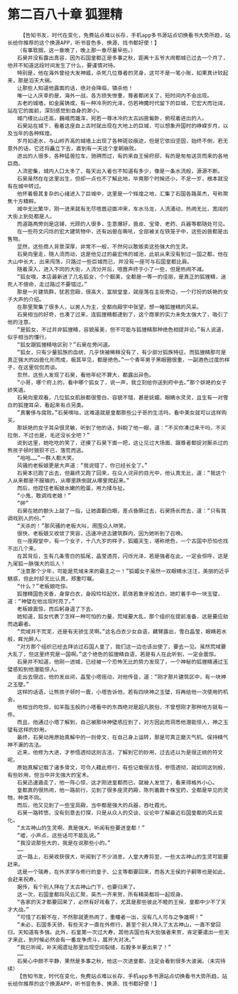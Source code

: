 # 第二百八十章 狐狸精
        【告知书友，时代在变化，免费站点难以长存，手机app多书源站点切换看书大势所趋，站长给你推荐的这个换源APP，听书音色多、换源、找书都好使！】
       （有事耽搁，这一章晚了，晚上那一章尽量早些。）
       石昊并没有露出真容，因为石国皇都正是多事之秋，距离十五爷大闹都城已过去一个月了，他并不知道这段时间发生了什么，要谨慎对待。
       特别是，他在海外曾经大发神威，杀死几位尊者的灵身，这可不是一笔小账，如果真计较起来，那是滔天大祸。
       让那些人知道他露面的话，绝对会降临，镇杀他！
       唯一让人庆幸的是，海外一战，各方损失惨重，尊者都闭关了，短时间内不会出现。
       古老的城墙，如金属铸成，有一种冷冽的光泽，仿若神魔时代留下的巨城，它宏大而壮阔，站在它的面前，深刻感觉到自身的渺小。
       城门楼比山还高，巍峨而雄浑，宛若一尊冰冷的太古凶兽匐卧，俯视着进出的人。
       石昊站在城下，看着这座自上古时就出现在大地上的巨城，可以想象开国时的峥嵘岁月，以及当年的各种辉煌。
       岁月如逝水，与山岭齐高的城墙上出现了各种斑驳痕迹，但是它依旧坚固，始终不倒，若无意外的话，它还将矗立下去，直到有一天这个皇朝崩败。
       进出的人很多，各种猛兽拉车，驰骋而过，有的来自王侯府邸，有的是匆匆送货而来的各地巨商。
       人流密集，城内人口太多了，每天出入者也不知道有多少，像是一条水流般，源源不断。
       石昊虽然在在这里出生，但却一点也不了解此地，毕竟那个时候还小，不足一岁，根本就没有在城中转过。
       他怀着极其复杂的心绪进入了巨城中，这里是一个辉煌之地，汇集了石国各路英杰，号称聚焦十方精粹。
       城中无比繁华，刚一进来就有无尽喧嚣迎面冲来，车水马龙，人流涌动，热闹无比，宽阔的大街上到处都是人。
       而道路两旁则是店铺，光顾的人很多，生意爆好，兽皮、宝骨、老药、兵器等都随处可见。
       在一些符文闪烁的宏大建筑物中，还有凶兽在嘶吼，全部被关在铁笼子中，这些凶兽都是出售物。
       显然，这些商人背景深厚，非常不一般，不然何以敢贩卖这些强大的生灵。
       石昊向里走，随人流而动，这是他见过的最宏伟的城池，此前从来没有到过一国之都，他在大山中长大，出来闯荡，只路过一些巨城而已，并没有一座可与石国皇都比肩。
       随着深入，进入不同的大街，人流分开后，喧嚣声终于小了一些，但是热闹不减。
       “狐女哦，本店最新进了几名狐女，个个靓美，全都是一等一的佳丽，是真正的狐狸精，迷死人不偿命，走过路过不要错过。”
       那是一片建筑群，犹若宫殿，很高大，富丽堂皇，就座落在主街旁边，一个打扮的妖艳的女子大声的介绍。
       在那里聚集了很多人，以男人为主，全都向殿宇中张望，想一睹狐狸精的风采。
       石昊相当的好奇，也凑了过来，连狐狸精都逮到了，这个商家的实力未免太强大了，吸引了他的注意。
       “是狐女，不过并非狐狸精，容貌虽美，但不可能与狐狸精那种绝色相提并论。”有人说道，似乎相当的懂行。
       “狐女跟狐狸精啥区别？”石昊在旁问道。
       “狐女，只有少量狐族的血统，几乎快被稀释没有了，有少部分狐族特征。而狐狸精那可是真正强大的凶兽化形而成，极其罕见，都是绝色。”一个青年男子黑眼圈很重，一副酒色过度的样子，在这里侃侃而谈。
       忽然，这些人发现了石昊，看他年纪不算大，都露出异色。
       “小哥，哪个府上的，看中哪个狐女了，说一声，我立刻给你送到府中去。”那个妖艳的女子娇笑道。
       石昊向里观看，几位狐女肌肤都很雪白，容貌不错，甚是妩媚，眼睛水灵灵，且生有一对雪白的狐狸耳朵，看起来有点另类。
       “真奢侈与腐败。”石昊嘀咕，这难道就是皇都那些公子哥的生活吗，看中美女就可以这样购买。
       那妖艳的女子耳朵很灵敏，听到了他的话，斜睨了他一眼，道：“不买你凑过来干吗，不买拉倒，不过也是，毛还没长全吧？”
       说到这里，她吃吃的笑了，还摸了石昊下面一把，这让见过大场面、跟尊者都捉对厮杀过的熊孩子顿时狼狈不已，落荒而逃。
       “哈哈……”一群人都大笑。
       风骚的老板娘更是大声道：“我说错了，你已经长全了。”
       石昊本已跑了出去，但最终又跑了回来，在众人诧异的目光中，他认真无比，道：“我这个人从来都是不服输的，从哪里跌倒就从哪里爬起来。”
       而后，他捏住老板娘水嫩的脸蛋，用力揉与扯。
       “小鬼，敢调戏老娘！”
       “砰”
       石昊在她的额头上敲了一指，让她直翻白眼，差点昏厥过去，石昊扬长而去，道：“只有我调戏别人的份。”
       “天杀的！”那风骚的老板大叫，周围众人哄笑。
       很快，老板娘又收敛了笑容，迅速冲进古建筑群内，因为她听到了召唤。
       在一座殿堂中，有一个女子，十八九岁的样子，狐媚天生，堪称绝色，一个古国中恐怕也找不出几个来。
       在其背后，生有几条雪白的狐尾，晶莹透亮，闪烁光泽，若是强者在此，一定会惊呼，这是九尾狐一脉强大的后人！
       “注意那个少年，可能是荒域未来的霸主之一！”狐媚女子虽然一双眼睛水汪汪，美丽的近乎魅惑，但此时却无比认真，郑重叮嘱。
       “什么？”老板娘吃惊。
       狐狸精国色天香，身穿白衣，身段玲玲起伏，肌体若象牙般洁白，她盯着手中一块玉璧，道：“神璧在他出现时亮了。”
       老板娘震惊，而后躬身退了下去。
       她知道，狐女代表了怎样一种可怕的力量，荒域要大乱，那个组织在提前准备，这是要应劫而选霸者。
       “荒域并不荒芜，还是有天骄生灵啊。”这名白衣少女自语，藕臂露出，雪白晶莹，眼睛若水般，眸光醉人。
       “对方那个组织已经去拜访过石国人皇了，我们这一边也该出使了，要去一见。虽然荒域要大乱了，但这里终究是一国啊。”这个绝色的狐狸精自语，若是有人在此听到，一定会震惊。
       石昊并不知道，他刚一进城，已经被一个恐怖无比的势力发现了，一个神秘的狐狸精通过玉璧感知到他潜能惊人。
       走出去很远，他的发丝间，晶莹小塔摇动，对他传音，道：“刚才那片建筑区中，有一块神之玉壁。”
       这样的话语，让熊孩子顿时一震，小塔告诉他，若有四块神之玉璧，将再给他一次使用的机会。
       他相当的吃惊，如羊脂玉般的小塔看中的东西绝对是超凡脱俗，不曾想刚才那种地方就有一件。
       而且，他通过小塔了解到，自己被那块神璧感应到了，对方因此而洞悉他潜能惊人，神之玉璧有这样的妙用。
       最终，石昊动用原始真解中的一则骨文，在自己身上运转，那是可真正磨灭气机、保持精气神不漏的古法。
       近来，他修为大进，才参悟透彻这则古法，了解到它的妙用，过去还以为是很正统的符文呢。
       原始真解记载了诸多骨文，可令人藉此修行，有些记载很古怪，参悟透彻，就如同这则般，有些妙用，但当中并无强大的宝术。
       石昊迅速遁走了，他一阵心惊，这才刚进皇都而已，就被人发觉了，看来得格外小心。
       皇都真的很热闹，他一路前行，见到了很多座灵药殿，陈列着数十株宝药，全都是罕见的灵物，种类不同。
       而后，他又见到了一些宝具殿，当中都是强大的兵器，吞吐霞光。
       石昊一路转悠，没有刻意去打探，只是从众人的交谈、议论中了解最近石国皇都的风云变化。
       “太古神山的生灵啊，真是强大，听闻有些要进皇都！”
       “嘘，小声点，这些话可不能乱说。”
       “我没说那些大的，我是在说那些小的。”
       ……
       这一路上，石昊收获很大，听闻到了不少消息，人皇大寿将至，一些太古神山的生灵可能要赶来。
       这是一个瑞寿，在外求学与修行的皇子、公主等都要回来，而各大王侯的子嗣等也是如此，会赶来祝寿。
       据传，有个别人拜在了太古神山门下，也要归来了。
       这一次，石国皇都将风云汇聚，英杰一齐来贺，所有精英都将一起现身。
       “各家的天才都要回来了，必然有好戏看了，尤其是那些彼此不睦的王侯，皇都中少不了天才大战。”
       “可惜了石毅不在，不然那就更热闹了，重瞳者一出，没有几人可与之争雄啊！”
       “未必，石国多天骄，有些天才一直在外修行，甚至个别人拜入了太古神山，一直不曾回归，天知道有多强。此外，石皇第一次过大寿，其他古国也有大批强者来贺，肯定要遣出一些天才来此，到时候必然会有一番龙争虎斗，展开大对决。”
       “我已听闻，补天阁遗址那里出现空间裂缝，石毅多半要出来了！”
       ……
       石昊心中颇不平静，果然是多事之秋，他这一次进皇都，注定会看到很多大波澜。（未完待续）
       【告知书友，时代在变化，免费站点难以长存，手机app多书源站点切换看书大势所趋，站长给你推荐的这个换源APP，听书音色多、换源、找书都好使！】